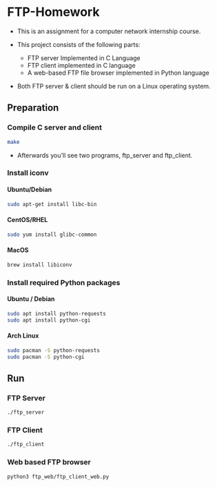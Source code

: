 # FTP-Homework

- This is an assignment for a computer network internship course. 

- This project consists of the following parts:
  - FTP server Implemented in C Language
  - FTP client implemented in C language
  - A web-based FTP file browser implemented in Python language
  
- Both FTP server & client should be run on a Linux operating system.

## Preparation

### Compile C server and client

```bash
make
```

- Afterwards you'll see two programs, ftp_server and ftp_client. 

### Install iconv

#### Ubuntu/Debian

  ```bash
  sudo apt-get install libc-bin
  ```


#### CentOS/RHEL

  ```bash
  sudo yum install glibc-common
  ```

#### MacOS

  ```bash
  brew install libiconv
  ```

### Install required Python packages

#### Ubuntu / Debian

```bash
sudo apt install python-requests
sudo apt install python-cgi
```

#### Arch Linux

```bash
sudo pacman -S python-requests
sudo pacman -S python-cgi
```

## Run

### FTP Server

```bash
./ftp_server
```

### FTP Client

```bash
./ftp_client
```

### Web based FTP browser

```bash
python3 ftp_web/ftp_client_web.py
```

